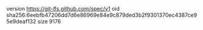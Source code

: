 version https://git-lfs.github.com/spec/v1
oid sha256:6eebfb47206dd7d6e86969e84e9c879ded3b2f9301370ec4387ce95e9deaf132
size 9176
